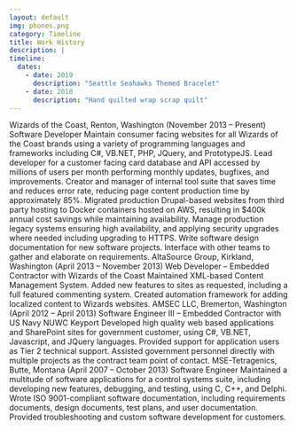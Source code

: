 ```yaml
---
layout: default
img: phones.png
category: Timeline
title: Work History
description: |
timeline:
  dates: 
    - date: 2019
      description: "Seattle Seahawks Themed Bracelet"
    - date: 2018
      description: "Hand quilted wrap scrap quilt"
---
```

Wizards of the Coast, Renton, Washington (November 2013 – Present)
Software Developer
Maintain consumer facing websites for all Wizards of the Coast brands using a variety of programming languages and frameworks including C#,
VB.NET, PHP, JQuery, and PrototypeJS.
Lead developer for a customer facing card database and API accessed by millions of users per month performing monthly updates, bugfixes, and
improvements.
Creator and manager of internal tool suite that saves time and reduces error rate, reducing page content production time by approximately 85%.
Migrated production Drupal-based websites from third party hosting to Docker containers hosted on AWS, resulting in $400k annual cost savings
while maintaining availability.
Manage production legacy systems ensuring high availability, and applying security upgrades where needed including upgrading to HTTPS.
Write software design documentation for new software projects.
Interface with other teams to gather and elaborate on requirements.
AltaSource Group, Kirkland, Washington (April 2013 – November 2013)
Web Developer – Embedded Contractor with Wizards of the Coast
Maintained XML-based Content Management System.
Added new features to sites as requested, including a full featured commenting system.
Created automation framework for adding localized content to Wizards websites.
AMSEC LLC, Bremerton, Washington (April 2012 – April 2013)
Software Engineer III – Embedded Contractor with US Navy NUWC Keyport
Developed high quality web based applications and SharePoint sites for government customer, using C#, VB.NET, Javascript, and JQuery
languages.
Provided support for application users as Tier 2 technical support.
Assisted government personnel directly with multiple projects as the contract team point of contact.
MSE-Tetragenics, Butte, Montana (April 2007 – October 2013)
Software Engineer
Maintained a multitude of software applications for a control systems suite, including developing new features, debugging, and testing, using C,
C++, and Delphi.
Wrote ISO 9001-compliant software documentation, including requirements documents, design documents, test plans, and user documentation.
Provided troubleshooting and custom software development for customers.

